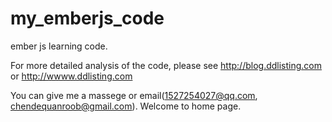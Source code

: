 # my_emberjs_code
ember js learning code.

For more detailed analysis of the code, please see http://blog.ddlisting.com or http://wwww.ddlisting.com

You can give me a massege or email(1527254027@qq.com, chendequanroob@gmail.com). Welcome to home page.
